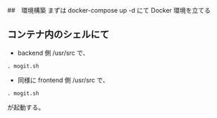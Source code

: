 ##　環境構築
まずは docker-compose up -d にて Docker 環境を立てる

## コンテナ内のシェルにて

- backend 側 /usr/src で、

```shell
. mogit.sh
```

- 同様に frontend 側 /usr/src で、

```shell
. mogit.sh
```

が起動する。
